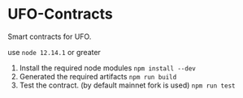 # UFO-Contracts

Smart contracts for UFO.

use `node 12.14.1` or greater

1. Install the required node modules
   `npm install --dev`
2. Generated the required artifacts `npm run build`
3. Test the contract. (by default mainnet fork is used) `npm run test`

